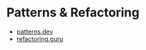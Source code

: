 # Patterns & Refactoring

- [patterns.dev](https://www.patterns.dev/)
- [refactoring.guru](https://refactoring.guru/)
